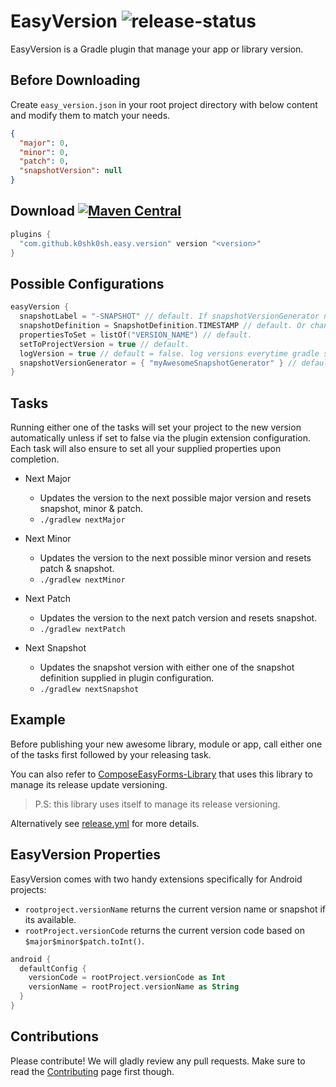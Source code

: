 # EasyVersion ![release-status](https://github.com/k0shk0sh/EasyVersion/actions/workflows/release.yml/badge.svg)

EasyVersion is a Gradle plugin that manage your app or library version.

## Before Downloading

Create `easy_version.json` in your root project directory with below content and modify them to
match your needs.

```json
{
  "major": 0,
  "minor": 0,
  "patch": 0,
  "snapshotVersion": null
}
```

## Download [![Maven Central](https://maven-badges.herokuapp.com/maven-central/com.github.k0shk0sh/easyversion/badge.svg)](https://maven-badges.herokuapp.com/maven-central/com.github.k0shk0sh/easyversion)

```kotlin
plugins {
  "com.github.k0shk0sh.easy.version" version "<version>"
}
```

## Possible Configurations

```kotlin
easyVersion {
  snapshotLabel = "-SNAPSHOT" // default. If snapshotVersionGenerator not provided.
  snapshotDefinition = SnapshotDefinition.TIMESTAMP // default. Or change to DATE_SECONDS, COMMIT.
  propertiesToSet = listOf("VERSION_NAME") // default.
  setToProjectVersion = true // default.
  logVersion = true // default = false. log versions everytime gradle syncs.
  snapshotVersionGenerator = { "myAwesomeSnapshotGenerator" } // default null to use snapshotDefinition.
}
```

## Tasks

Running either one of the tasks will set your project to the new version automatically unless if set
to false via the plugin extension configuration. Each task will also ensure to set all your supplied
properties upon completion.

- Next Major
  - Updates the version to the next possible major version and resets snapshot, minor & patch.
  - `./gradlew nextMajor`

- Next Minor
  - Updates the version to the next possible minor version and resets patch & snapshot.
  - `./gradlew nextMinor`

- Next Patch
  - Updates the version to the next patch version and resets snapshot.
  - `./gradlew nextPatch`

- Next Snapshot
  - Updates the snapshot version with either one of the snapshot definition supplied in plugin
    configuration.
  - `./gradlew nextSnapshot`

## Example

Before publishing your new awesome library, module or app, call either one of the tasks first
followed by your releasing task.

You can also refer to [ComposeEasyForms-Library](https://github.com/k0shk0sh/ComposeEasyForms) that
uses this library to manage its release update versioning.

> P.S: this library uses itself to manage its release versioning.

Alternatively see [release.yml](./.github/workflows/release.yml) for more details.

## EasyVersion Properties

EasyVersion comes with two handy extensions specifically for Android projects:

- `rootproject.versionName` returns the current version name or snapshot if its available.
- `rootProject.versionCode` returns the current version code based on `$major$minor$patch.toInt()`.

```kotlin
android {
  defaultConfig {
    versionCode = rootProject.versionCode as Int
    versionName = rootProject.versionName as String
  }
}
```

## Contributions

Please contribute! We will gladly review any pull requests. Make sure to read
the [Contributing](.github/CONTRIBUTING.md) page first though.
